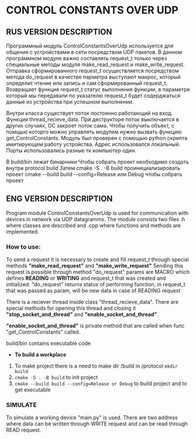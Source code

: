 # CONTROL CONSTANTS OVER UDP 
## RUS VERSION DESCRIPTION
Программный модуль ControlConstantsOverUdp используется для общения с устройствами в сети посредством UDP пакетов.
В данном программном модуле важно составлять request_t только через специальные методы модуля make_read_request и make_write_request.
Отправка сформированного request_t осуществляется посредством метода do_request в качестве парметра выступают макрос, который определит
чтение или запись и сам сформированный request_t. Возвращает функция request_t статус выполнения функции, в параметре который мы передавали по указателю
request_t будет содерджаться данные из устройства при успешном выполнении.

Внутри класса существует поток постоянно работающий на вход. Функция thread_recieve_data. При деструкторе поток выключается в других случаях, ОС закроет 
поток сама. Чтобы получить объект, с помщью которго можно управлять модулем нужно вызвать функцию get_ControlConstants.
Модуль был проверен с помощью python скрипта имитирующем работу устройства. Адрес использовался локальный. Порты использовались разные тк компьютер один.

В build/bin лежат бинарники
Чтобы собрать проект необходимо создать внутри protocol build
Затем cmake -S . -B build проинициализировать проект
cmake --build build --config=Release или Debug чтобы собрать проект
## ENG VERSION DESCRIPTION
Program module ControlConstantsOverUdp is used for communication with devices in network via UDP datagramms.
The module consists two files .h where classes are described and .cpp where functions and methods are implemented.
### How to use:
To send a request it is necessary to create and fill request_t through special methods __"make_read_request"__ and __"make_write_request"__
Sending this request is possible through method "do_request" params are MACRO which defines __READING__ or __WRITING__ and request_t that was created and initialized.
"do_request" returns status of performing function, in request_t that was passed as param, will be new data in case of READING request 

There is a reciever thread inside class "thread_recieve_data". There are special methods for opening this thread and closing it __"stop_socket_and_thread"__ and __"enable_socket_and_thread"__.

__"enable_socket_and_thread"__ is private method that are called when func "get_ControlConstants" called. 

build/bin contains executable code

- __To build a workplace__

1. To make project there is a need to make dir /build in /protocol `mkdir build`
2. `cmake -S . -B build` to init project
3. `cmake --build build --config=Release or Debug` to build project and to get executable

### SIMULATE
To simulate a working device "main.py" is used. There are two address where data can be written through WRITE request and can be read through READ request.





